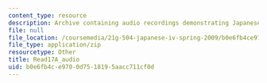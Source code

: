 ```yaml
---
content_type: resource
description: Archive containing audio recordings demonstrating Japanese pronunciation.
file: null
file_location: /coursemedia/21g-504-japanese-iv-spring-2009/b0e6fb4ce9700d7518195aacc711cf0d_Read17A_audio.zip
file_type: application/zip
resourcetype: Other
title: Read17A_audio
uid: b0e6fb4c-e970-0d75-1819-5aacc711cf0d
---
```

